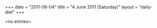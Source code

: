 +++
date = "2011-06-04"
title = "4 June 2011 (Saturday)"
layout = "daily-diet"
+++

<p>&lt;no entries&gt;</p>